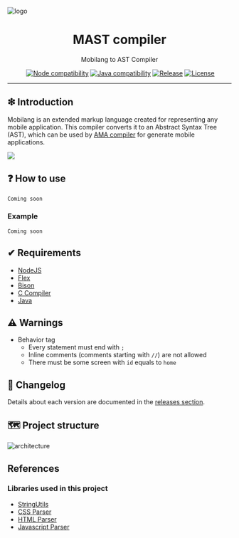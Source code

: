 ![logo](https://raw.githubusercontent.com/wniemiec-mobilex/mast-compiler/master/docs/images/logo/logo.png?raw=true)

<h1 align='center'>MAST compiler</h1>
<p align='center'>Mobilang to AST Compiler</p>
<p align="center">
	<a href="https://github.com/wniemiec-mobilex/mast-compiler/actions/workflows/ubuntu.yml"><img src="https://github.com/wniemiec-mobilex/mast-compiler/actions/workflows/ubuntu.yml/badge.svg" alt=""></a>
	<a href="http://node.dev"><img src="https://img.shields.io/badge/NodeJS-8+-D0008F.svg" alt="Node compatibility"></a>
	<a href="http://java.oracle.com"><img src="https://img.shields.io/badge/java-11+-D0008F.svg" alt="Java compatibility"></a>
	<a href="https://github.com/wniemiec-mobilex/mast-compiler/releases"><img src="https://img.shields.io/github/v/release/wniemiec-mobilex/mast-compiler" alt="Release"></a>
	<a href="https://github.com/wniemiec-mobilex/mast-compiler/blob/master/LICENSE"><img src="https://img.shields.io/github/license/wniemiec-mobilex/mast-compiler" alt="License"></a>
	
<hr>

## ❇ Introduction
Mobilang is an extended markup language created for representing any mobile application. This compiler converts it to an Abstract Syntax Tree (AST), which can be used by [AMA compiler](https://github.com/wniemiec-mobilex/ama-compiler/) for generate mobile applications.

![](https://github.com/wniemiec-mobilex/mast-compiler/blob/master/docs/images/mobilang/mobilang-tree.jpg?raw=true)

## ❓ How to use

```
Coming soon
```

### Example

```
Coming soon
```

## ✔ Requirements
- [NodeJS](https://nodejs.dev)
- [Flex](https://www.geeksforgeeks.org/flex-fast-lexical-analyzer-generator/)
- [Bison](https://www.gnu.org/software/bison/)
- [C Compiler](https://gcc.gnu.org)
- [Java](http://java.oracle.com/)

## ⚠ Warnings
- Behavior tag
  - Every statement must end with `;`
  - Inline comments (comments starting with `//`) are not allowed
  - There must be some screen with `id` equals to `home`
   
## 🚩 Changelog
Details about each version are documented in the [releases section](https://github.com/wniemiec-mobilex/mast-compiler/releases).

## 🗺 Project structure
![architecture](https://raw.githubusercontent.com/wniemiec-mobilex/mast-compiler/master/docs/images/design/architecture.jpg)

## References

### Libraries used in this project
- [StringUtils](https://github.com/wniemiec-util-cpp/string-utils)
- [CSS Parser](https://github.com/reworkcss/css)
- [HTML Parser](https://github.com/mykolaharmash/hyntax)
- [Javascript Parser](https://github.com/acornjs/acorn)
